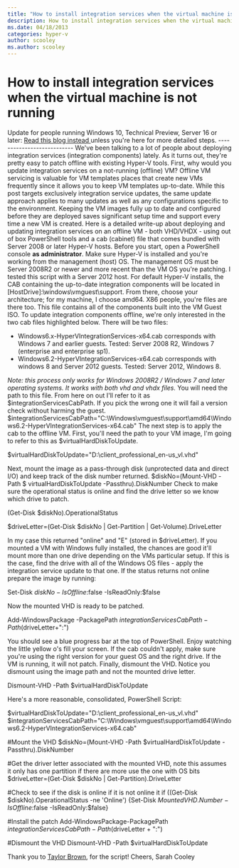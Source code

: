 ```yaml
---
title: "How to install integration services when the virtual machine is not running"
description: How to install integration services when the virtual machine is not running.
ms.date: 04/18/2013
categories: hyper-v
author: scooley
ms.author: scooley
---
```


# How to install integration services when the virtual machine is not running

Update for people running Windows 10, Technical Preview, Server 16 or later: [Read this blog instead ](/virtualization/community/team-blog/2015/20150724-integration-components-available-for-virtual-machines-not-connected-to-windows-update)unless you're here for more detailed steps. \--------------------------- We've been talking to a lot of people about deploying integration services (integration components) lately. As it turns out, they're pretty easy to patch offline with existing Hyper-V tools. First, why would you update integration services on a not-running (offline) VM? Offline VM servicing is valuable for VM templates places that create new VMs frequently since it allows you to keep VM templates up-to-date. While this post targets exclusively integration service updates, the same update approach applies to many updates as well as any configurations specific to the environment. Keeping the VM images fully up to date and configured before they are deployed saves significant setup time and support every time a new VM is created. Here is a detailed write-up about deploying and updating integration services on an offline VM - both VHD/VHDX - using out of box PowerShell tools and a cab (cabinet) file that comes bundled with Server 2008 or later Hyper-V hosts. Before you start, open a PowerShell console **as administrator**. Make sure Hyper-V is installed and you're working from the management (host) OS. The management OS must be Server 2008R2 or newer and more recent than the VM OS you're patching. I tested this script with a Server 2012 host. For default Hyper-V installs, the CAB containing the up-to-date integration components will be located in [HostDrive]:\windows\vmguest\support. From there, choose your architecture; for my machine, I choose amd64. X86 people, you're files are there too. This file contains all of the components built into the VM Guest ISO. To update integration components offline, we're only interested in the two cab files highlighted below. There will be two files: 

  * Windows6.x-HyperVIntegrationServices-x64.cab corresponds with Windows 7 and earlier guests. Tested: Server 2008 R2, Windows 7 (enterprise and enterprise sp1).
  * Windows6.2-HyperVIntegrationServices-x64.cab corresponds with windows 8 and Server 2012 guests. Tested: Server 2012, Windows 8.

_Note: this process only works for Windows 2008R2 / Windows 7 and later operating systems. It works with both vhd and vhdx files._ You will need the path to this file. From here on out I'll refer to it as $integrationServicesCabPath. If you pick the wrong one it will fail a version check without harming the guest.  $integrationServicesCabPath="C:\Windows\vmguest\support\amd64\Windows6.2-HyperVIntegrationServices-x64.cab" <!--[![This resource doesn't exist.](https://msdnshared.blob.core.windows.net/media/TNBlogsFS/prod.evol.blogs.technet.com/CommunityServer.Blogs.Components.WeblogFiles/00/00/00/50/45/0250.shot1.png)](https://msdnshared.blob.core.windows.net/media/TNBlogsFS/prod.evol.blogs.technet.com/CommunityServer.Blogs.Components.WeblogFiles/00/00/00/50/45/0250.shot1.png)--> The next step is to apply the cab to the offline VM. First, you'll need the path to your VM image, I'm going to refer to this as $virtualHardDiskToUpdate. 

$virtualHardDiskToUpdate="D:\client_professional_en-us_vl.vhd"

Next, mount the image as a pass-through disk (unprotected data and direct I/O) and keep track of the disk number returned. $diskNo=(Mount-VHD -Path $ virtualHardDiskToUpdate -Passthru).DiskNumber Check to make sure the operational status is online and find the drive letter so we know which drive to patch. 

(Get-Disk $diskNo).OperationalStatus

$driveLetter=(Get-Disk $diskNo | Get-Partition | Get-Volume).DriveLetter

In my case this returned "online" and "E" (stored in $driveLetter). If you mounted a VM with Windows fully installed, the chances are good it'll mount more than one drive depending on the VMs particular setup. If this is the case, find the drive with all of the Windows OS files - apply the integration service update to that one. If the status returns not online prepare the image by running: 

Set-Disk $diskNo -IsOffline:$false -IsReadOnly:$false

Now the mounted VHD is ready to be patched. 

Add-WindowsPackage -PackagePath $integrationServicesCabPath -Path ($driveLetter+":\")

You should see a blue progress bar at the top of PowerShell. Enjoy watching the little yellow o's fill your screen. If the cab couldn't apply, make sure you're using the right version for your guest OS and the right drive. If the VM is running, it will not patch. Finally, dismount the VHD. Notice you dismount using the image path and not the mounted drive letter. 

Dismount-VHD -Path $virtualHardDiskToUpdate

<!--[![This image is missing.](https://msdnshared.blob.core.windows.net/media/TNBlogsFS/prod.evol.blogs.technet.com/CommunityServer.Blogs.Components.WeblogFiles/00/00/00/50/45/1121.shot2.png)](https://msdnshared.blob.core.windows.net/media/TNBlogsFS/prod.evol.blogs.technet.com/CommunityServer.Blogs.Components.WeblogFiles/00/00/00/50/45/1121.shot2.png)-->

Here's a more reasonable, consolidated, PowerShell Script: 

$virtualHardDiskToUpdate="D:\client_professional_en-us_vl.vhd" $integrationServicesCabPath="C:\Windows\vmguest\support\amd64\Windows6.2-HyperVIntegrationServices-x64.cab"

#Mount the VHD $diskNo=(Mount-VHD -Path $virtualHardDiskToUpdate -Passthru).DiskNumber

#Get the driver letter associated with the mounted VHD, note this assumes it only has one partition if there are more use the one with OS bits $driveLetter=(Get-Disk $diskNo | Get-Partition).DriveLetter

#Check to see if the disk is online if it is not online it if ((Get-Disk $diskNo).OperationalStatus -ne 'Online') {Set-Disk $MountedVHD.Number -IsOffline:$false -IsReadOnly:$false}

#Install the patch Add-WindowsPackage-PackagePath $integrationServicesCabPath -Path ($driveLetter \+ ":\")

#Dismount the VHD Dismount-VHD -Path $virtualHardDiskToUpdate

Thank you to [Taylor Brown](https://blogs.msdn.com/b/taylorb), for the script! Cheers, Sarah Cooley
